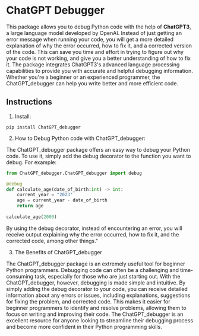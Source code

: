 # ChatGPT Debugger
This package allows you to debug Python code with the help of **ChatGPT3**, a large language model developed by OpenAI. Instead of just getting an error message when running your code, you will get a more detailed explanation of why the error occurred, how to fix it, and a corrected version of the code. This can save you time and effort in trying to figure out why your code is not working, and give you a better understanding of how to fix it. The package integrates ChatGPT3's advanced language processing capabilities to provide you with accurate and helpful debugging information. Whether you're a beginner or an experienced programmer, the ChatGPT_debugger can help you write better and more efficient code.

## Instructions

1. Install:

```
pip install ChatGPT_debugger
```

2. How to Debug Python code with ChatGPT_debugger:

The ChatGPT_debugger package offers an easy way to debug your Python code. To use it, simply add the debug decorator to the function you want to debug. For example:

```python
from ChatGPT_debugger.ChatGPT_debugger import debug

@debug
def calculate_age(date_of_birth:int) -> int:
    current_year = "2023"
    age = current_year - date_of_birth
    return age
    
calculate_age(2000)
```

By using the debug decorator, instead of encountering an error, you will receive output explaining why the error occurred, how to fix it, and the corrected code, among other things."

3. The Benefits of ChatGPT_debugger

The ChatGPT_debugger package is an extremely useful tool for beginner Python programmers. Debugging code can often be a challenging and time-consuming task, especially for those who are just starting out. With the ChatGPT_debugger, however, debugging is made simple and intuitive. By simply adding the debug decorator to your code, you can receive detailed information about any errors or issues, including explanations, suggestions for fixing the problem, and corrected code. This makes it easier for beginner programmers to identify and resolve problems, allowing them to focus on writing and improving their code. The ChatGPT_debugger is an excellent resource for anyone looking to streamline their debugging process and become more confident in their Python programming skills.